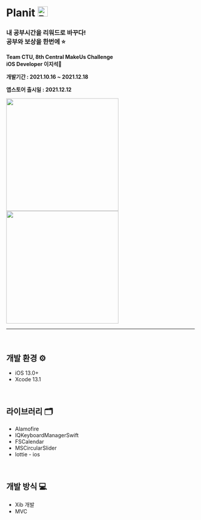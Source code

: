 # Planit <img height = "27" alt="Planit" src="https://user-images.githubusercontent.com/64394744/147323976-09824d2e-1da7-444e-95c8-8da227074bce.png">

### 내 공부시간을 리워드로 바꾸다! </br> 공부와 보상을 한번에 ⭐️

**Team CTU, 8th Central MakeUs Challenge<br>iOS Developer 이지석🌝**

**개발기간 : 2021.10.16 ~ 2021.12.18**

**앱스토어 출시일 : 2021.12.12**

<!-- &nbsp; [보러가기 🛸](https://apps.apple.com/kr/app/%ED%94%8C%EB%9E%98%EB%8B%9B-%EB%8F%88-%EB%B2%84%EB%8A%94-%EA%B3%B5%EB%B6%80%ED%83%80%EC%9D%B4%EB%A8%B8/id1597905981) -->


<img src="https://user-images.githubusercontent.com/64394744/147325484-9a180ad3-4d81-4a18-bbb4-997a6011114e.png" width="300"> <img src="https://user-images.githubusercontent.com/64394744/147325489-86dd2150-07f7-477d-b572-14d1ff759dda.png" width = "300">

<hr>
<br>

## 개발 환경 ⚙️
- iOS 13.0+
- Xcode 13.1

<br>

## 라이브러리 🗂
- Alamofire
- IQKeyboardManagerSwift
- FSCalendar
- MSCircularSlider
- lottie - ios

<br>

## 개발 방식 💻
- Xib 개발
- MVC
